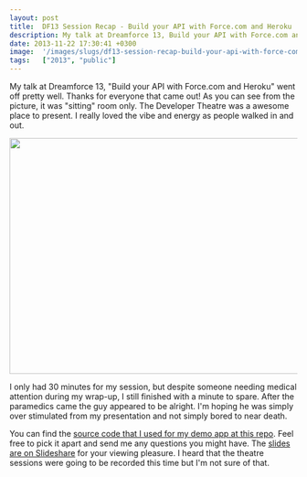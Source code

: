 ```yaml
---
layout: post
title:  DF13 Session Recap - Build your API with Force.com and Heroku
description: My talk at Dreamforce 13, Build your API with Force.com and Heroku went off pretty well. Thanks for everyone that came out! As you can see from the picture, it was sitting room only. The Developer Theatre was a awesome place to present. I really loved the vibe and energy as people walked in and out.   I only had 30 minutes for my session, but despite someone needing medical attention during my wrap-up, I still finished with a minute to spare. After the paramedics came the guy appeared to be alri
date: 2013-11-22 17:30:41 +0300
image:  '/images/slugs/df13-session-recap-build-your-api-with-force-com-and-heroku.jpg'
tags:   ["2013", "public"]
---
```

<p>My talk at Dreamforce 13, "Build your API with Force.com and Heroku" went off pretty well. Thanks for everyone that came out! As you can see from the picture, it was "sitting" room only. The Developer Theatre was a awesome place to present. I really loved the vibe and energy as people walked in and out.</p>
<p><a href="http://res.cloudinary.com/blog-jeffdouglas-com/image/upload/v1400327585/df13_qwqbgk.jpg"><img src="http://res.cloudinary.com/blog-jeffdouglas-com/image/upload/v1400327585/df13_qwqbgk.jpg" alt="" title="Dreamforce 13" width="550" height="413" class="alignleft size-full wp-image-5093" /></a></p>
<p>I only had 30 minutes for my session, but despite someone needing medical attention during my wrap-up, I still finished with a minute to spare. After the paramedics came the guy appeared to be alright. I'm hoping he was simply over stimulated from my presentation and not simply bored to near death.</p>
<p>You can find the <a href="https://github.com/jeffdonthemic/df13-force-api">source code that I used for my demo app at this repo</a>. Feel free to pick it apart and send me any questions you might have. The <a href="http://www.slideshare.net/jeffdonthemic/force-api">slides are on Slideshare</a> for your viewing pleasure. I heard that the theatre sessions were going to be recorded this time but I'm not sure of that.</p>

